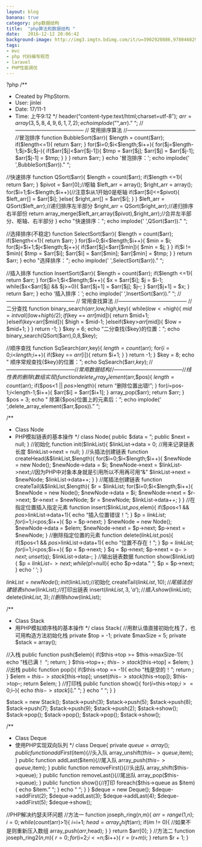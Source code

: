 ```yaml
---
layout: blog
banana: true
category: php数据结构
title:  "php算法和数据结构 "
date:   2016-12-12 20:06:42
background-image: http://img3.imgtn.bdimg.com/it/u=3902920886,978046829&fm=27&gp=0.jpg
tags:
- mvc
- php 代码编写规范 
- laravel
- PHP性能调优
---
```


?php
/**
* Created by PhpStorm.
* User: jinlei
* Date: 17/11-1
* Time: 上午9:12
*/
header(“content-type:text/html;charset=utf-8″);
$arr = array(3,5,8,4,9,6,1,7,2);
echo implode(” “,$arr).”
“;
//—————————————
// 常用排序算法
//—————————————
//冒泡排序
function BubbleSort($arr){
$length = count($arr);
if($length<=1){ return $arr; } for($i=0;$i<$length;$i++){ for($j=$length-1;$j>$i;$j–){
if($arr[$j]<$arr[$j-1]){ $tmp = $arr[$j]; $arr[$j] = $arr[$j-1]; $arr[$j-1] = $tmp; } } } return $arr; } echo '冒泡排序：'; echo implode(' ',BubbleSort($arr))."
“;

//快速排序
function QSort($arr){
$length = count($arr);
if($length <=1){ return $arr; } $pivot = $arr[0];//枢轴 $left_arr = array(); $right_arr = array(); for($i=1;$i<$length;$i++){//注意$i从1开始0是枢轴 if($arr[$i]<=$pivot){ $left_arr[] = $arr[$i]; }else{ $right_arr[] = $arr[$i]; } } $left_arr = QSort($left_arr);//递归排序左半部分 $right_arr = QSort($right_arr);//递归排序右半部份 return array_merge($left_arr,array($pivot),$right_arr);//合并左半部分、枢轴、右半部分 } echo "快速排序："; echo implode(' ',QSort($arr))."
“;

//选择排序(不稳定)
function SelectSort($arr){
$length = count($arr);
if($length<=1){ return $arr; } for($i=0;$i<$length;$i++){ $min = $i; for($j=$i+1;$j<$length;$j++){ if($arr[$j]<$arr[$min]){ $min = $j; } } if($i != $min){ $tmp = $arr[$i]; $arr[$i] = $arr[$min]; $arr[$min] = $tmp; } } return $arr; } echo "选择排序："; echo implode(' ',SelectSort($arr))."
“;

//插入排序
function InsertSort($arr){
$length = count($arr);
if($length <=1){ return $arr; } for($i=1;$i<$length;$i++){ $x = $arr[$i]; $j = $i-1; while($x<$arr[$j] && $j>=0){
$arr[$j+1] = $arr[$j];
$j–;
}
$arr[$j+1] = $x;
}
return $arr;
}
echo ‘插入排序：’;
echo implode(‘ ‘,InsertSort($arr)).”
“;
//—————————————
// 常用查找算法
//—————————————
//二分查找
function binary_search($arr,$low,$high,$key){
while($low<=$high){ $mid = intval(($low+$high)/2); if($key == $arr[$mid]){ return $mid+1; }elseif($key<$arr[$mid]){ $high = $mid-1; }elseif($key>$arr[$mid]){
$low = $mid+1;
}
}
return -1;
}
$key = 6;
echo “二分查找{$key}的位置：”;
echo binary_search(QSort($arr),0,8,$key);

//顺序查找
function SqSearch($arr,$key){
$length = count($arr);
for($i=0;$i<$length;$i++){ if($key == $arr[$i]){ return $i+1; } } return -1; } $key = 8; echo "
顺序常规查找{$key}的位置：”;
echo SqSearch($arr,$key);
//—————————————
// 常用数据结构
//—————————————
//线性表的删除(数组实现)
function delete_array_element($arr,$pos){
$length = count($arr);
if($pos<1 || $pos>$length){
return “删除位置出错!”;
}
for($i=$pos-1;$i<$length-1;$i++){ $arr[$i] = $arr[$i+1]; } array_pop($arr); return $arr; } $pos = 3; echo "
除第{$pos}位置上的元素后：”;
echo implode(‘ ‘,delete_array_element($arr,$pos)).”
“;

/**
* Class Node
* PHP模拟链表的基本操作
*/
class Node{
public $data = ”;
public $next = null;
}
//初始化
function init($linkList){
$linkList->data = 0; //用来记录链表长度
$linkList->next = null;
}
//头插法创建链表
function createHead(&$linkList,$length){
for($i=0;$i<$length;$i++){ $newNode = new Node(); $newNode->data = $i;
$newNode->next = $linkList->next;//因为PHP中对象本身就是引用所以不用再可用“&”
$linkList->next = $newNode;
$linkList->data++;
}
}
//尾插法创建链表
function createTail(&$linkList,$length){
$r = $linkList;
for($i=0;$i<$length;$i++){ $newNode = new Node(); $newNode->data = $i;
$newNode->next = $r->next;
$r->next = $newNode;
$r = $newNode;
$linkList->data++;
}
}
//在指定位置插入指定元素
function insert($linkList,$pos,$elem){
if($pos<1 && $pos>$linkList->data+1){
echo “插入位置错误！”;
}
$p = $linkList;
for($i=1;$i<$pos;$i++){ $p = $p->next;
}
$newNode = new Node();
$newNode->data = $elem;
$newNode->next = $p->next;
$p->next = $newNode;
}
//删除指定位置的元素
function delete($linkList,$pos){
if($pos<1 && $pos>$linkList->data+1){
echo “位置不存在！”;
}
$p = $linkList;
for($i=1;$i<$pos;$i++){ $p = $p->next;
}
$q = $p->next;
$p->next = $q->next;
unset($q);
$linkList->data–;
}
//输出链表数据
function show($linkList){
$p = $linkList->next;
while($p!=null){
echo $p->data.” “;
$p = $p->next;
}
echo ‘
‘;
}

$linkList = new Node();
init($linkList);//初始化
createTail($linkList,10);//尾插法创建链表
show($linkList);//打印出链表
insert($linkList,3,’a’);//插入
show($linkList);
delete($linkList,3);//删除
show($linkList);

/**
* Class Stack
* 用PHP模拟顺序栈的基本操作
*/
class Stack{
//用默认值直接初始化栈了，也可用构造方法初始化栈
private $top = -1;
private $maxSize = 5;
private $stack = array();

//入栈
public function push($elem){
if($this->top >= $this->maxSize-1){
echo “栈已满！
“;
return;
}
$this->top++;
$this->stack[$this->top] = $elem;
}
//出栈
public function pop(){
if($this->top == -1){
echo “栈是空的！”;
return ;
}
$elem = $this->stack[$this->top];
unset($this->stack[$this->top]);
$this->top–;
return $elem;
}
//打印栈
public function show(){
for($i=$this->top;$i>=0;$i–){
echo $this->stack[$i].” “;
}
echo “
“;
}
}

$stack = new Stack();
$stack->push(3);
$stack->push(5);
$stack->push(8);
$stack->push(7);
$stack->push(9);
$stack->push(2);
$stack->show();
$stack->pop();
$stack->pop();
$stack->pop();
$stack->show();

/**
* Class Deque
* 使用PHP实现双向队列
*/
class Deque{
private $queue = array();
public function addFirst($item){//头入队
array_unshift($this->queue,$item);
}
public function addLast($item){//尾入队
array_push($this->queue,$item);
}
public function removeFirst(){//头出队
array_shift($this->queue);
}
public function removeLast(){//尾出队
array_pop($this->queue);
}
public function show(){//打印
foreach($this->queue as $item){
echo $item.” “;
}
echo “
“;
}
}
$deque = new Deque();
$deque->addFirst(2);
$deque->addLast(3);
$deque->addLast(4);
$deque->addFirst(5);
$deque->show();

//PHP解决约瑟夫环问题
//方法一
function joseph_ring($n,$m){
$arr = range(1,$n);
$i = 0;
while(count($arr)>1){
$i=$i+1;
$head = array_shift($arr);
if($i%$m != 0){ //如果不是则重新压入数组
array_push($arr,$head);
}
}
return $arr[0];
}
//方法二
function joseph_ring2($n,$m){
$r = 0;
for($i=2;$i<=$n;$i++){ $r = ($r+$m)%$i; } return $r + 1; } 

